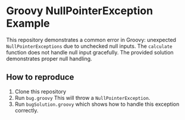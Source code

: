 # Groovy NullPointerException Example

This repository demonstrates a common error in Groovy: unexpected `NullPointerExceptions` due to unchecked null inputs.  The `calculate` function does not handle null input gracefully. The provided solution demonstrates proper null handling.

## How to reproduce

1. Clone this repository
2. Run `bug.groovy`  This will throw a `NullPointerException`. 
3. Run `bugSolution.groovy` which shows how to handle this exception correctly.